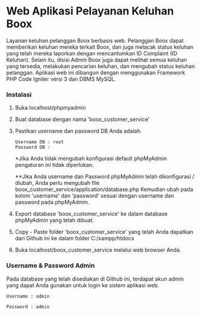 # Web Aplikasi Pelayanan Keluhan Boox

Layanan keluhan pelanggan Boox berbasis web. Pelanggan Boox dapat memberikan keluhan mereka terkait Boox, dan juga melacak status keluhan yang telah mereka laporkan dengan mencantumkan ID Complaint (ID Keluhan). Selain itu, disisi Admin Boox juga dapat melihat semua keluhan yang tersedia, melakukan pencarian keluhan, dan mengubah status keluhan pelanggan.
Aplikasi web ini dibangun dengan menggunakan Framework PHP Code Igniter versi 3 dan DBMS MySQL.

### Instalasi

1. Buka localhost/phpmyadmin
2. Buat database dengan nama 'boox_customer_service'
3. Pastikan username dan password DB Anda adalah.
	```
 	Username DB : root
	Password DB : 
	```
	*Jika Anda tidak mengubah konfigurasi default phpMyAdmin pengaturan ini tidak diperlukan.
	
	**Jika Anda username dan Password phpMyAdmin telah dikonfigurasi / diubah, Anda perlu mengubah file boox_customer_service/application/database.php
	Kemudian ubah pada kolom 'username' dan 'password' sesuai dengan username dan password pada phpMyAdmin.
4. Export database 'boox_customer_service' ke dalam database phpMyAdmin yang telah dibuat.
5. Copy - Paste folder 'boox_customer_service' yang telah Anda dapatkan dari Github ini ke dalam folder C:/xampp/htdocs
6. Buka localhost/boox_customer_service melalui web browser Anda.

### Username & Password Admin

Pada database yang telah disediakan di Github ini, terdapat akun admin yang dapat Anda gunakan untuk login ke sistem aplikasi web.
```
Username : admin
```
```
Password : admin
```
